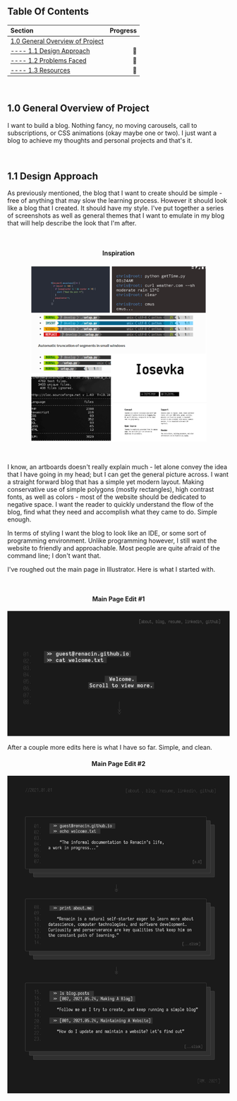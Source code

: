 ## Table Of Contents ##
Section  | Progress
| :--- | ---:
[1.0 General Overview of Project](https://github.com/renacin/WebDev/tree/main/Blog#10-general-overview-of-project)                               |
[---- 1.1 Design Approach](https://github.com/renacin/WebDev/tree/main/Blog#11-design-approach)                                                  | :construction_worker:
[---- 1.2 Problems Faced](https://github.com/renacin/WebDev/tree/main/Blog#11-design-approach)                                                   | :construction_worker:
[---- 1.3 Resources](https://github.com/renacin/WebDev/tree/main/Blog#11-design-approach)                                                        | :construction_worker:

<br/>

## 1.0 General Overview of Project ##
I want to build a blog. Nothing fancy, no moving carousels, call to subscriptions, or CSS animations (okay maybe one or two). I just want a blog to achieve my thoughts and personal projects and that's it.

<br/>

## 1.1 Design Approach ##
As previously mentioned, the blog that I want to create should be simple - free of anything that may slow the learning process. However it should look like a blog that I created. It should have my style.
I've put together a series of screenshots as well as general themes that I want to emulate in my blog that will help describe the look that I'm after.

<br/>

<h4 align="center">Inspiration</h4>
<p align="center">
    <img src="https://github.com/renacin/WebDev/blob/main/Blog/Images/Blog_MainStyleElements.jpg" height="400" width="400">
</p>

<br/>

I know, an artboards doesn't really explain much - let alone convey the idea that I have going in my head; but I can get the general picture across. I want a straight forward blog that has a simple yet modern layout. Making
conservative use of simple polygons (mostly rectangles), high contrast fonts, as well as colors - most of the website should be dedicated to negative space. I want the reader to quickly understand the flow of the blog, find
what they need and accomplish what they came to do. Simple enough.

In terms of styling I want the blog to look like an IDE, or some sort of programming environment. Unlike programming however, I still want the website to friendly and approachable. Most people are quite afraid of the command
line; I don't want that.

I've roughed out the main page in Illustrator. Here is what I started with.

<br/>

<h4 align="center">Main Page Edit #1</h4>
<p align="center">
    <img src="https://github.com/renacin/WebDev/blob/main/Blog/Images/MainPage_MainPage.jpg" width="800">
</p>

After a couple more edits here is what I have so far. Simple, and clean.

<h4 align="center">Main Page Edit #2</h4>
<p align="center">
    <img src="https://github.com/renacin/WebDev/blob/main/Blog/Images/Edit_3.jpg" width="800">
</p>
